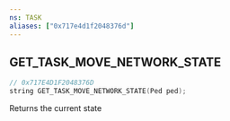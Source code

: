 ```yaml
---
ns: TASK
aliases: ["0x717e4d1f2048376d"]
---
```

## GET_TASK_MOVE_NETWORK_STATE

```c
// 0x717E4D1F2048376D
string GET_TASK_MOVE_NETWORK_STATE(Ped ped);
```

Returns the current state

